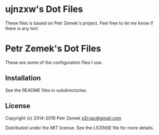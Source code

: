 ujnzxw's Dot Files
=====================
These files is based on Petr Zemek's project.
Feel free to let me know if there is any tort.

Petr Zemek's Dot Files
======================

These are some of the configuration files I use.

Installation
------------

See the README files in subdirectories.

License
-------

Copyright (c) 2014-2016 Petr Zemek <s3rvac@gmail.com>

Distributed under the MIT license. See the LICENSE file for more details.

